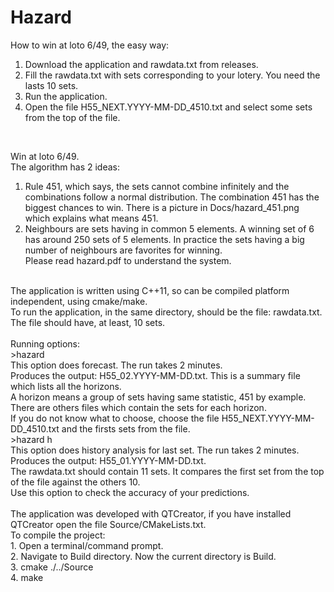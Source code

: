 # Hazard
How to win at loto 6/49, the easy way:<br>
1. Download the application and rawdata.txt from releases.<br>
2. Fill the rawdata.txt with sets corresponding to your lotery. You need the lasts 10 sets.
3. Run the application.<br>
4. Open the file H55_NEXT.YYYY-MM-DD_4510.txt and select some sets from the top of the file.
<br>

Win at loto 6/49.<br>
The algorithm has 2 ideas:<br>
1. Rule 451, which says, the sets cannot combine infinitely and the combinations follow a normal distribution.
The combination 451 has the biggest chances to win. There is a picture in Docs/hazard_451.png which explains what means 451.<br>
2. Neighbours are sets having in common 5 elements. A winning set of 6 has around 250 sets of 5 elements.
In practice the sets having a big number of neighbours are favorites for winning.<br>
Please read hazard.pdf to understand the system.<br>
<br>
The application is written using C++11, so can be compiled platform independent, using cmake/make.<br>
To run the application, in the same directory, should be the file: rawdata.txt.<br>
The file should have, at least, 10 sets.<br>
<br>
Running options:<br>
>hazard<br>
This option does forecast. The run takes 2 minutes.<br>
Produces the output: H55_02.YYYY-MM-DD.txt. This is a summary file which lists all the horizons.<br>
A horizon means a group of sets having same statistic, 451 by example.<br>
There are others files which contain the sets for each horizon.<br>
If you do not know what to choose, choose the file H55_NEXT.YYYY-MM-DD_4510.txt and the firsts sets from the file.<br>
>hazard h<br>
This option does history analysis for last set. The run takes 2 minutes.<br>
Produces the output: H55_01.YYYY-MM-DD.txt.<br>
The rawdata.txt should contain 11 sets. It compares the first set from the top of the file against the others 10.<br>
Use this option to check the accuracy of your predictions.<br>
<br>
The application was developed with QTCreator, if you have installed QTCreator open the file Source/CMakeLists.txt.<br>
To compile the project:<br>
1. Open a terminal/command prompt.<br>
2. Navigate to Build directory. Now the current directory is Build.<br>
3. cmake ./../Source<br>
4. make<br>


